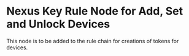 # Nexus Key Rule Node for Add, Set and Unlock Devices 
This node is to be added to the rule chain for creations of tokens for devices.
